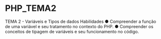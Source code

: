 # PHP_TEMA2

TEMA 2 - Variáveis e Tipos de dados
Habilidades
● Compreender a função de uma variável e seu tratamento no contexto do PHP.
● Compreender os conceitos de tipagem de variáveis e seu funcionamento no código.
